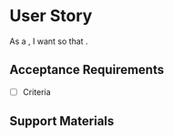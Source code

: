 # User Story #

As a <user type>, I want <a goal> so that <benefit>.

## Acceptance Requirements ##

<!-- Elements that must be completed in order to satisfy the User Story. -->
<!-- Use checkboxes so we can know when all criteria have been completed -->

- [ ] Criteria

## Support Materials ##

<!-- Screenshots and links to related issues or Slack conversations, etc. -->

